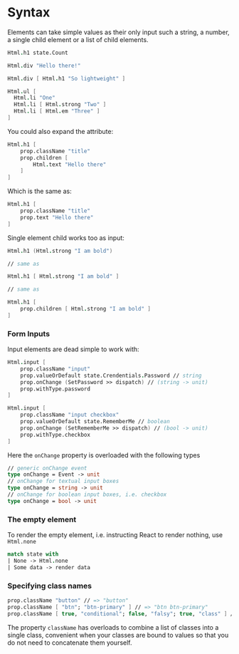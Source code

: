 # Syntax

Elements can take simple values as their only input such a string, a number, a single child element or a list of child elements.

```fs
Html.h1 state.Count

Html.div "Hello there!"

Html.div [ Html.h1 "So lightweight" ]

Html.ul [
  Html.li "One"
  Html.li [ Html.strong "Two" ]
  Html.li [ Html.em "Three" ]
]
```
You could also expand the attribute:
```fs
Html.h1 [
    prop.className "title"
    prop.children [
        Html.text "Hello there"
    ]
]
```
Which is the same as:
```fs
Html.h1 [
    prop.className "title"
    prop.text "Hello there"
]
```
Single element child works too as input:
```fs
Html.h1 (Html.strong "I am bold")

// same as

Html.h1 [ Html.strong "I am bold" ]

// same as

Html.h1 [
    prop.children [ Html.strong "I am bold" ]
]
```

### Form Inputs

Input elements are dead simple to work with:

```fs
Html.input [
    prop.className "input"
    prop.valueOrDefault state.Crendentials.Password // string
    prop.onChange (SetPassword >> dispatch) // (string -> unit)
    prop.withType.password
]

Html.input [
    prop.className "input checkbox"
    prop.valueOrDefault state.RememberMe // boolean
    prop.onChange (SetRememberMe >> dispatch) // (bool -> unit)
    prop.withType.checkbox
]
```
Here the `onChange` property is overloaded with the following types
```fs
// generic onChange event
type onChange = Event -> unit
// onChange for textual input boxes
type onChange = string -> unit
// onChange for boolean input boxes, i.e. checkbox
type onChange = bool -> unit
```

### The empty element

To render the empty element, i.e. instructing React to render nothing, use `Html.none`
```fs
match state with
| None -> Html.none
| Some data -> render data
```

### Specifying class names

```fs
prop.className "button" // => "button"
prop.className [ "btn"; "btn-primary" ] // => "btn btn-primary"
prop.className [ true, "conditional"; false, "falsy"; true, "class" ] // => "conditional class"
```

The property `className` has overloads to combine a list of classes into a single class, convenient when your classes are bound to values so that you do not need to concatenate them yourself.